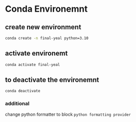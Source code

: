 # Conda Environemnt


## create new environment
```bash
conda create -n final-yeal python=3.10
```

## activate environemt
```bash
conda activate final-yeal
```

## to deactivate the environemnt
```bash
conda deactivate
```

### additional
change python formatter to block
`python formatting provider`
